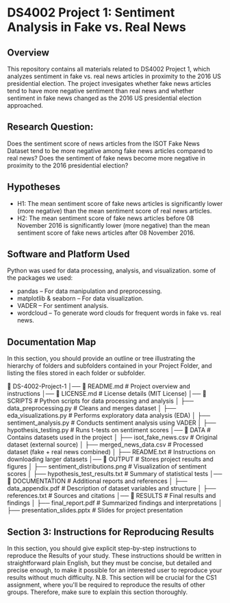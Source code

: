 # DS4002 Project 1: Sentiment Analysis in Fake vs. Real News 

## Overview
This repository contains all materials related to DS4002 Project 1, which analyzes sentiment in fake vs. real news articles in proximity to the 2016 US presidential election. The project invesigates whether fake news articles tend to have more negative sentiment than real news and whether sentiment in fake news changed as the 2016 US presidential election approached.

## Research Question: 
Does the sentiment score of news articles from the ISOT Fake News Dataset tend to be more negative among fake news articles compared to real news? Does the sentiment of fake news
become more negative in proximity to the 2016 presidential election?

## Hypotheses
- H1: The mean sentiment score of fake news articles is significantly lower (more negative) than the mean sentiment score of real news articles.  
- H2: The mean sentiment score of fake news articles before 08 November 2016 is significantly lower (more negative) than the mean sentiment score of fake news articles after 08 November 2016.

## Software and Platform Used
Python was used for data processing, analysis, and visualization.
some of the packages we used: 
- pandas – For data manipulation and preprocessing.
- matplotlib & seaborn – For data visualization.
- VADER – For sentiment analysis.
- wordcloud – To generate word clouds for frequent words in fake vs. real news.


## Documentation Map
In this section, you should provide an outline or tree illustrating the hierarchy of folders and subfolders contained in your Project Folder, and listing the files stored in each folder or subfolder.

📂 DS-4002-Project-1
│── 📜 README.md                # Project overview and instructions
│── 📜 LICENSE.md               # License details (MIT License)
│── 📂 SCRIPTS                  # Python scripts for data processing and analysis
│   ├── data_preprocessing.py   # Cleans and merges dataset
│   ├── eda_visualizations.py   # Performs exploratory data analysis (EDA)
│   ├── sentiment_analysis.py   # Conducts sentiment analysis using VADER
│   ├── hypothesis_testing.py   # Runs t-tests on sentiment scores
│── 📂 DATA                     # Contains datasets used in the project
│   ├── isot_fake_news.csv      # Original dataset (external source)
│   ├── merged_news_data.csv    # Processed dataset (fake + real news combined)
│   ├── README.txt              # Instructions on downloading larger datasets
│── 📂 OUTPUT                   # Stores project results and figures
│   ├── sentiment_distributions.png  # Visualization of sentiment scores
│   ├── hypothesis_test_results.txt  # Summary of statistical tests
│── 📂 DOCUMENTATION             # Additional reports and references
│   ├── data_appendix.pdf       # Description of dataset variables and structure
│   ├── references.txt          # Sources and citations
│── 📂 RESULTS                   # Final results and findings
│   ├── final_report.pdf        # Summarized findings and interpretations
│   ├── presentation_slides.pptx  # Slides for project presentation


## Section 3: Instructions for Reproducing Results
In this section, you should give explicit step-by-step instructions to reproduce the Results of your study. These instructions should be written in straightforward plain English, but they must be concise, but detailed and precise enough, to make it possible for an interested user to reproduce your results without much difficulty. N.B. This section will be crucial for the CS1 assignment, where you'll be required to reproduce the results of other groups. Therefore, make sure to explain this section thoroughly. 
